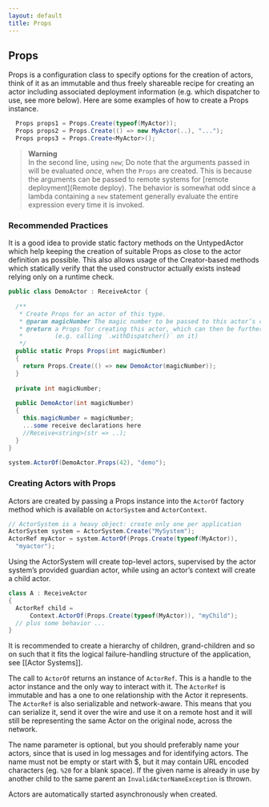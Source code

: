 ```yaml
---
layout: default
title: Props
---
```

## Props

Props is a configuration class to specify options for the creation of actors, think of it as an immutable and thus freely shareable recipe for creating an actor including associated deployment information (e.g. which dispatcher to use, see more below). Here are some examples of how to create a Props instance.
```csharp
  Props props1 = Props.Create(typeof(MyActor));
  Props props2 = Props.Create(() => new MyActor(..), "...");
  Props props3 = Props.Create<MyActor>();
```

>**Warning**<br/>
In the second line, using `new`; Do note that the arguments passed in will be evaluated *once*, when the `Props` are created. 
This is because the arguments can be passed to remote systems for [remote deployment](Remote deploy).
The behavior is somewhat odd since a lambda containing a `new` statement generally evaluate the entire expression every time it is invoked.

### Recommended Practices
It is a good idea to provide static factory methods on the UntypedActor which help keeping the creation of suitable Props as close to the actor definition as possible. This also allows usage of the Creator-based methods which statically verify that the used constructor actually exists instead relying only on a runtime check.
```csharp
public class DemoActor : ReceiveActor {
  
  /**
   * Create Props for an actor of this type.
   * @param magicNumber The magic number to be passed to this actor’s constructor.
   * @return a Props for creating this actor, which can then be further configured
   *         (e.g. calling `.withDispatcher()` on it)
   */
  public static Props Props(int magicNumber) 
  {
    return Props.Create(() => new DemoActor(magicNumber));
  }
  
  private int magicNumber;
 
  public DemoActor(int magicNumber) 
  {
    this.magicNumber = magicNumber;
    ...some receive declarations here
    //Receive<string>(str => ..);
  }
}
 
system.ActorOf(DemoActor.Props(42), "demo");
```
### Creating Actors with Props
Actors are created by passing a Props instance into the `ActorOf` factory method which is available on `ActorSystem` and `ActorContext`.

```csharp
// ActorSystem is a heavy object: create only one per application
ActorSystem system = ActorSystem.Create("MySystem");
ActorRef myActor = system.ActorOf(Props.Create(typeof(MyActor)),
  "myactor");
```
Using the ActorSystem will create top-level actors, supervised by the actor system’s provided guardian actor, while using an actor’s context will create a child actor.

```csharp
class A : ReceiveActor 
{
  ActorRef child =
      Context.ActorOf(Props.Create(typeof(MyActor)), "myChild");
  // plus some behavior ...
}
```
It is recommended to create a hierarchy of children, grand-children and so on such that it fits the logical failure-handling structure of the application, see [[Actor Systems]].

The call to `ActorOf` returns an instance of `ActorRef`. This is a handle to the actor instance and the only way to interact with it. The `ActorRef` is immutable and has a one to one relationship with the Actor it represents. The `ActorRef` is also serializable and network-aware. This means that you can serialize it, send it over the wire and use it on a remote host and it will still be representing the same Actor on the original node, across the network.

The name parameter is optional, but you should preferably name your actors, since that is used in log messages and for identifying actors. The name must not be empty or start with $, but it may contain URL encoded characters (eg. `%20` for a blank space). If the given name is already in use by another child to the same parent an `InvalidActorNameException` is thrown.

Actors are automatically started asynchronously when created.
